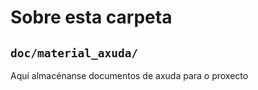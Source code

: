 # Sobre esta carpeta

## `doc/material_axuda/`

Aquí almacénanse documentos de axuda para o proxecto
